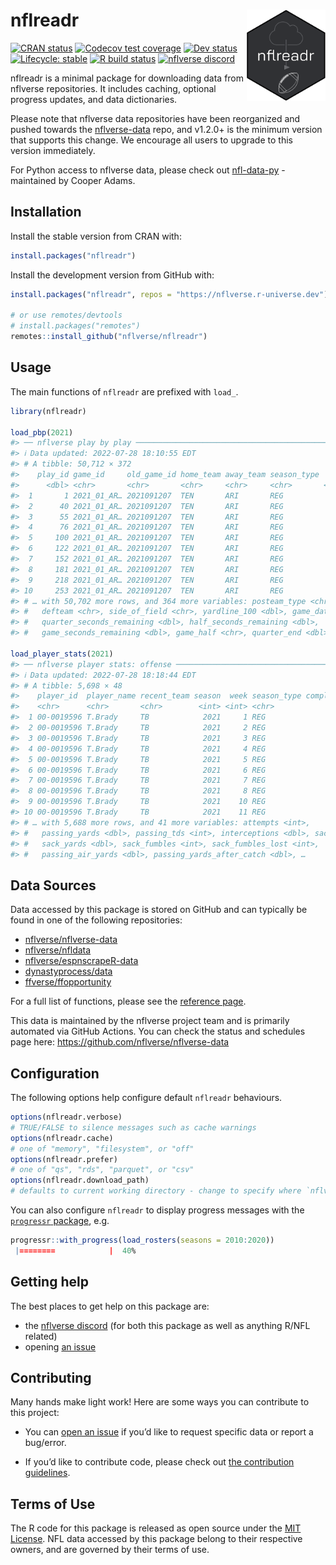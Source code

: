 
<!-- README.md is generated from README.Rmd. Please edit that file -->

# nflreadr <a href='https://nflreadr.nflverse.com'><img src='man/figures/logo.svg' align="right" width="25%" min-width="120px" /></a>

<!-- badges: start -->

[![CRAN
status](https://img.shields.io/cran/v/nflreadr?style=flat-square&logo=R&label=CRAN)](https://CRAN.R-project.org/package=nflreadr)
[![Codecov test
coverage](https://img.shields.io/codecov/c/github/nflverse/nflreadr?label=codecov&style=flat-square&logo=codecov)](https://app.codecov.io/gh/nflverse/nflreadr?branch=main)
[![Dev
status](https://img.shields.io/github/r-package/v/nflverse/nflreadr/main?label=dev%20version&style=flat-square&logo=github)](https://nflreadr.nflverse.com/)
[![Lifecycle:
stable](https://img.shields.io/badge/lifecycle-stable-green.svg?style=flat-square)](https://lifecycle.r-lib.org/articles/stages.html)
[![R build
status](https://img.shields.io/github/workflow/status/nflverse/nflreadr/R-CMD-check?label=R%20check&style=flat-square&logo=github)](https://github.com/nflverse/nflreadr/actions)
[![nflverse
discord](https://img.shields.io/discord/789805604076126219?color=7289da&label=nflverse%20discord&logo=discord&logoColor=fff&style=flat-square)](https://discord.com/invite/5Er2FBnnQa)

<!-- badges: end -->

nflreadr is a minimal package for downloading data from nflverse
repositories. It includes caching, optional progress updates, and data
dictionaries.

Please note that nflverse data repositories have been reorganized and
pushed towards the
[nflverse-data](https://github.com/nflverse/nflverse-data) repo, and
v1.2.0+ is the minimum version that supports this change. We encourage
all users to upgrade to this version immediately.

For Python access to nflverse data, please check out
[nfl-data-py](https://pypi.org/project/nfl-data-py/) - maintained by
Cooper Adams.

## Installation

Install the stable version from CRAN with:

``` r
install.packages("nflreadr")
```

Install the development version from GitHub with:

``` r
install.packages("nflreadr", repos = "https://nflverse.r-universe.dev")

# or use remotes/devtools
# install.packages("remotes")
remotes::install_github("nflverse/nflreadr")
```

## Usage

The main functions of `nflreadr` are prefixed with `load_`.

``` r
library(nflreadr)

load_pbp(2021)
#> ── nflverse play by play ───────────────────────────────────────────────────────
#> ℹ Data updated: 2022-07-28 18:10:55 EDT
#> # A tibble: 50,712 × 372
#>    play_id game_id     old_game_id home_team away_team season_type  week posteam
#>      <dbl> <chr>       <chr>       <chr>     <chr>     <chr>       <int> <chr>  
#>  1       1 2021_01_AR… 2021091207  TEN       ARI       REG             1 <NA>   
#>  2      40 2021_01_AR… 2021091207  TEN       ARI       REG             1 TEN    
#>  3      55 2021_01_AR… 2021091207  TEN       ARI       REG             1 TEN    
#>  4      76 2021_01_AR… 2021091207  TEN       ARI       REG             1 TEN    
#>  5     100 2021_01_AR… 2021091207  TEN       ARI       REG             1 TEN    
#>  6     122 2021_01_AR… 2021091207  TEN       ARI       REG             1 TEN    
#>  7     152 2021_01_AR… 2021091207  TEN       ARI       REG             1 ARI    
#>  8     181 2021_01_AR… 2021091207  TEN       ARI       REG             1 ARI    
#>  9     218 2021_01_AR… 2021091207  TEN       ARI       REG             1 ARI    
#> 10     253 2021_01_AR… 2021091207  TEN       ARI       REG             1 ARI    
#> # … with 50,702 more rows, and 364 more variables: posteam_type <chr>,
#> #   defteam <chr>, side_of_field <chr>, yardline_100 <dbl>, game_date <chr>,
#> #   quarter_seconds_remaining <dbl>, half_seconds_remaining <dbl>,
#> #   game_seconds_remaining <dbl>, game_half <chr>, quarter_end <dbl>, …

load_player_stats(2021)
#> ── nflverse player stats: offense ──────────────────────────────────────────────
#> ℹ Data updated: 2022-07-28 18:18:44 EDT
#> # A tibble: 5,698 × 48
#>    player_id  player_name recent_team season  week season_type completions
#>    <chr>      <chr>       <chr>        <int> <int> <chr>             <int>
#>  1 00-0019596 T.Brady     TB            2021     1 REG                  32
#>  2 00-0019596 T.Brady     TB            2021     2 REG                  24
#>  3 00-0019596 T.Brady     TB            2021     3 REG                  41
#>  4 00-0019596 T.Brady     TB            2021     4 REG                  22
#>  5 00-0019596 T.Brady     TB            2021     5 REG                  30
#>  6 00-0019596 T.Brady     TB            2021     6 REG                  34
#>  7 00-0019596 T.Brady     TB            2021     7 REG                  20
#>  8 00-0019596 T.Brady     TB            2021     8 REG                  28
#>  9 00-0019596 T.Brady     TB            2021    10 REG                  23
#> 10 00-0019596 T.Brady     TB            2021    11 REG                  30
#> # … with 5,688 more rows, and 41 more variables: attempts <int>,
#> #   passing_yards <dbl>, passing_tds <int>, interceptions <dbl>, sacks <dbl>,
#> #   sack_yards <dbl>, sack_fumbles <int>, sack_fumbles_lost <int>,
#> #   passing_air_yards <dbl>, passing_yards_after_catch <dbl>, …
```

## Data Sources

Data accessed by this package is stored on GitHub and can typically be
found in one of the following repositories:

-   [nflverse/nflverse-data](https://github.com/nflverse/nflverse-data)
-   [nflverse/nfldata](https://github.com/nflverse/nfldata)
-   [nflverse/espnscrapeR-data](https://github.com/nflverse/espnscrapeR-data)
-   [dynastyprocess/data](https://github.com/dynastyprocess/data)
-   [ffverse/ffopportunity](https://github.com/ffverse/ffopportunity)

For a full list of functions, please see the [reference
page](https://nflreadr.nflverse.com/reference/index.html).

This data is maintained by the nflverse project team and is primarily
automated via GitHub Actions. You can check the status and schedules
page here: <https://github.com/nflverse/nflverse-data>

## Configuration

The following options help configure default `nflreadr` behaviours.

``` r
options(nflreadr.verbose) 
# TRUE/FALSE to silence messages such as cache warnings
options(nflreadr.cache) 
# one of "memory", "filesystem", or "off"
options(nflreadr.prefer) 
# one of "qs", "rds", "parquet", or "csv"
options(nflreadr.download_path)
# defaults to current working directory - change to specify where `nflverse_download()` places data.
```

You can also configure `nflreadr` to display progress messages with the
[`progressr` package](https://progressr.futureverse.org), e.g.

``` r
progressr::with_progress(load_rosters(seasons = 2010:2020))
 |========            |  40%
```

## Getting help

The best places to get help on this package are:

-   the [nflverse discord](https://discord.com/invite/5Er2FBnnQa) (for
    both this package as well as anything R/NFL related)
-   opening [an
    issue](https://github.com/nflverse/nflreadr/issues/new/choose)

## Contributing

Many hands make light work! Here are some ways you can contribute to
this project:

-   You can [open an
    issue](https://github.com/nflverse/nflreadr/issues/new/choose) if
    you’d like to request specific data or report a bug/error.

-   If you’d like to contribute code, please check out [the contribution
    guidelines](https://nflreadr.nflverse.com/CONTRIBUTING.html).

## Terms of Use

The R code for this package is released as open source under the [MIT
License](https://nflreadr.nflverse.com/LICENSE.html). NFL data accessed
by this package belong to their respective owners, and are governed by
their terms of use.
